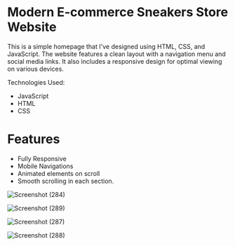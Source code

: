 # Modern E-commerce Sneakers Store Website

This is a simple homepage that I've designed using HTML, CSS, and JavaScript. The website features a clean layout with a navigation menu and social media links. It also includes a responsive design for optimal viewing on various devices.

Technologies Used:
- JavaScript
- HTML
- CSS 

# Features
- Fully Responsive
- Mobile Navigations
- Animated elements on scroll
- Smooth scrolling in each section.

![Screenshot (284)](https://user-images.githubusercontent.com/119309614/222028919-faf0f623-626a-4f16-92de-da911d70da4c.png)

![Screenshot (289)](https://user-images.githubusercontent.com/119309614/222029219-a33232f7-7283-4c55-a703-8ec91b5aa418.png)

![Screenshot (287)](https://user-images.githubusercontent.com/119309614/222028962-f3b8ccc5-43c1-4946-b98c-184a3065a349.png)

![Screenshot (288)](https://user-images.githubusercontent.com/119309614/222028995-e4e36660-0695-49f1-add6-3cea1f19b107.png)
